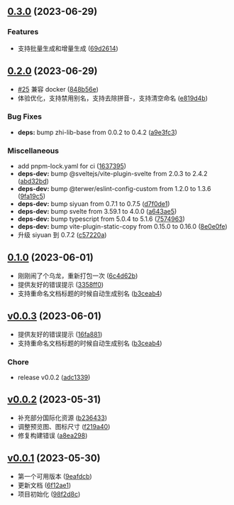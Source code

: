 <!-- insertion marker -->
<a name="v0.0.3"></a>

## [0.3.0](https://github.com/terwer/siyuan-plugin-custom-slug/compare/v0.2.0...v0.3.0) (2023-06-29)
### Features
* 支持批量生成和增量生成 ([69d2614](https://github.com/terwer/siyuan-plugin-custom-slug/commit/69d2614ffc37194001b2b8a384b1d1b5d8a49edb))
## [0.2.0](https://github.com/terwer/siyuan-plugin-custom-slug/compare/v0.1.0...v0.2.0) (2023-06-29)
* [#25](https://github.com/terwer/siyuan-plugin-custom-slug/issues/25) 兼容 docker ([848b56e](https://github.com/terwer/siyuan-plugin-custom-slug/commit/848b56e85bd3768f0e99c7e911067079b9230b28))
* 体验优化，支持禁用别名，支持去除拼音-，支持清空命名 ([e819d4b](https://github.com/terwer/siyuan-plugin-custom-slug/commit/e819d4b93aa886b8a10ae7fa374695349e0525aa))
### Bug Fixes
* **deps:** bump zhi-lib-base from 0.0.2 to 0.4.2 ([a9e3fc3](https://github.com/terwer/siyuan-plugin-custom-slug/commit/a9e3fc39d96b8793e2daf525b7be839b7631d4bc))
### Miscellaneous
* add pnpm-lock.yaml for ci ([1637395](https://github.com/terwer/siyuan-plugin-custom-slug/commit/163739536f579964a31eb83877b264d2f5550fe1))
* **deps-dev:** bump @sveltejs/vite-plugin-svelte from 2.0.3 to 2.4.2 ([abd32bd](https://github.com/terwer/siyuan-plugin-custom-slug/commit/abd32bda2f561fd5d2fbfb930be4ccd53cf56223))
* **deps-dev:** bump @terwer/eslint-config-custom from 1.2.0 to 1.3.6 ([9fa19c5](https://github.com/terwer/siyuan-plugin-custom-slug/commit/9fa19c5a9b249f1eec674f8a07ba7a100585718d))
* **deps-dev:** bump siyuan from 0.7.1 to 0.7.5 ([d7f0de1](https://github.com/terwer/siyuan-plugin-custom-slug/commit/d7f0de1db2e1956c27d764aa6a881482510acca3))
* **deps-dev:** bump svelte from 3.59.1 to 4.0.0 ([a643ae5](https://github.com/terwer/siyuan-plugin-custom-slug/commit/a643ae5c498542bfb87091df60ef1dbd2d1360f2))
* **deps-dev:** bump typescript from 5.0.4 to 5.1.6 ([7574963](https://github.com/terwer/siyuan-plugin-custom-slug/commit/7574963f25e8078c3a04114dd296f8a5c3073041))
* **deps-dev:** bump vite-plugin-static-copy from 0.15.0 to 0.16.0 ([8e0e0fe](https://github.com/terwer/siyuan-plugin-custom-slug/commit/8e0e0fed01c9eebac052db9ba5a40beecda33929))
* 升级 siyuan 到 0.7.2 ([c57220a](https://github.com/terwer/siyuan-plugin-custom-slug/commit/c57220ac0ff3033840bce017893236e382623585))
## [0.1.0](https://github.com/terwer/siyuan-plugin-custom-slug/compare/v0.0.3...v0.1.0) (2023-06-01)
* 刚刚闹了个乌龙，重新打包一次 ([6c4d62b](https://github.com/terwer/siyuan-plugin-custom-slug/commit/6c4d62bb00e34f3e568bb789bb70aefc75af939f))
* 提供友好的错误提示 ([3358ff0](https://github.com/terwer/siyuan-plugin-custom-slug/commit/3358ff049125fb6bea01191896cc83f03e22db55))
* 支持重命名文档标题的时候自动生成别名 ([b3ceab4](https://github.com/terwer/siyuan-plugin-custom-slug/commit/b3ceab4e7dcba0a8df5103abc4a838943e824279))
## [v0.0.3](https://github.com/terwer/siyuan-plugin-custom-slug/compare/v0.0.2...v0.0.3) (2023-06-01)
- 提供友好的错误提示 ([16fa881](https://github.com/terwer/siyuan-plugin-custom-slug/commit/16fa881e4f5da189caba014136f31e54388449dc))
- 支持重命名文档标题的时候自动生成别名 ([b3ceab4](https://github.com/terwer/siyuan-plugin-custom-slug/commit/b3ceab4e7dcba0a8df5103abc4a838943e824279))
### Chore
- release v0.0.2 ([adc1339](https://github.com/terwer/siyuan-plugin-custom-slug/commit/adc13399bc84743d309659e7c095928c1f6c72b7))
<a name="v0.0.2"></a>
## [v0.0.2](https://github.com/terwer/siyuan-plugin-custom-slug/compare/v0.0.1...v0.0.2) (2023-05-31)
- 补充部分国际化资源 ([b236433](https://github.com/terwer/siyuan-plugin-custom-slug/commit/b236433f24b448b70218eb3548ff9d5eec789968))
- 调整预览图、图标尺寸 ([f219a40](https://github.com/terwer/siyuan-plugin-custom-slug/commit/f219a40cbf6f15ecc8bee3c996d352ae83699124))
- 修复构建错误 ([a8ea298](https://github.com/terwer/siyuan-plugin-custom-slug/commit/a8ea2988bffbf0372b1c90b885248c1af9afcc39))
<a name="v0.0.1"></a>
## [v0.0.1](https://github.com/terwer/siyuan-plugin-custom-slug/compare/98f2d8c2f7e1b3ee00c90fd15e1c9feece3d70df...v0.0.1) (2023-05-30)
- 第一个可用版本 ([9eafdcb](https://github.com/terwer/siyuan-plugin-custom-slug/commit/9eafdcb6aa421f5dd5f2276e07f5f555eb7385f5))
- 更新文档 ([6f12ae1](https://github.com/terwer/siyuan-plugin-custom-slug/commit/6f12ae10953ddc5ea78edbdb3ccdfeb69fd3d33c))
- 项目初始化 ([98f2d8c](https://github.com/terwer/siyuan-plugin-custom-slug/commit/98f2d8c2f7e1b3ee00c90fd15e1c9feece3d70df))
